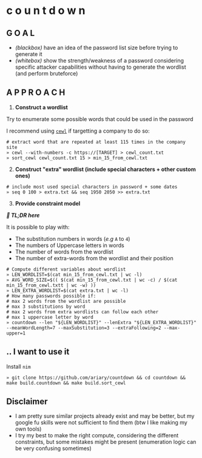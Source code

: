 # c o u n t d o w n

## G O A L

* *(blackbox)* have an idea of the password list size before trying to generate it
* *(whitebox)* show the strength/weakness of a password considering specific attacker capabilities without having to generate the wordlist (and perform bruteforce)

## A P P R O A C H

1. **Construct a wordlist**

Try to enumerate some possible words that could be used in the password

I recommend using [`cewl`](https://github.com/digininja/CeWL) if targetting a company to do so:
```shell
# extract word that are repeated at least 115 times in the company site
» cewl --with-numbers -c https://[TARGET] > cewl_count.txt
» sort_cewl cewl_count.txt 15 > min_15_from_cewl.txt
```

2. **Construct "extra" wordlist (include special characters + other custom ones)**
```shell
# include most used special characters in password + some dates
» seq 0 100 > extra.txt && seq 1950 2050 >> extra.txt
```

3. **Provide constraint model**

***👋 TL;DR here***

It is possible to play with:
 * The substitution numbers in words (*e.g* `A` to `4`)
 * The numbers of Uppercase letters in words
 * The number of words from the wordlist
 * The number of extra-words from the wordlist and their position

```shell
# Compute different variables about wordlist
» LEN_WORDLIST=$(cat min_15_from_cewl.txt | wc -l)
» AVG_WORD_SIZE=$(( $(cat min_15_from_cewl.txt | wc -c) / $(cat min_15_from_cewl.txtt | wc -w) ))
» LEN_EXTRA_WORDLIST=$(cat extra.txt | wc -l)
# How many passwords possible if:
# max 2 words from the wordlist are possible
# max 3 substitutions by word
# max 2 words from extra wordlists can follow each other
# max 1 uppercase letter by word
» countdown --len "${LEN_WORDLIST}" --lenExtra "${LEN_EXTRA_WORDLIST}" --meanWordLength=7 --maxSubstitution=3 --extraFollowing=2 --max-upper=1
```

## .. I want to use it
Install `nim`
```shell
» git clone https://github.com/ariary/countdown && cd countdown && make build.countdown && make build.sort_cewl
```

## Disclaimer

* I am pretty sure similar projects already exist and may be better, but my google fu skills were not sufficient to find them (btw I like making my own tools)
* I try my best to make the right compute, considering the different constraints, but some mistakes might be present (enumeration logic can be very confusing sometimes)
